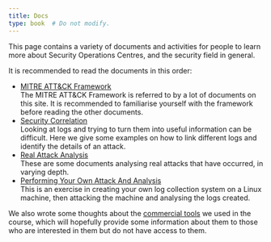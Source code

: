 ```yaml
---
title: Docs
type: book  # Do not modify.
---
```


This page contains a variety of documents and activities for people to learn more about Security Operations Centres, and the security field in general.

It is recommended to read the documents in this order:
- [MITRE ATT&CK Framework](MITRE)\
The MITRE ATT&CK Framework is referred to by a lot of documents on this site. It is recommended to familiarise yourself with the framework before reading the other documents.
- [Security Correlation](security-correlation)\
Looking at logs and trying to turn them into useful information can be difficult. Here we give some examples on how to link different logs and identify the details of an attack.
- [Real Attack Analysis](real-attack-analysis)\
These are some documents analysing real attacks that have occurred, in varying depth.
- [Performing Your Own Attack And Analysis](performing-your-own-attack-and-analysis)\
This is an exercise in creating your own log collection system on a Linux machine, then attacking the machine and analysing the logs created.

We also wrote some thoughts about the [commercial tools](commercial-tools-experience) we used in the course, which will hopefully provide some information about them to those who are interested in them but do not have access to them.